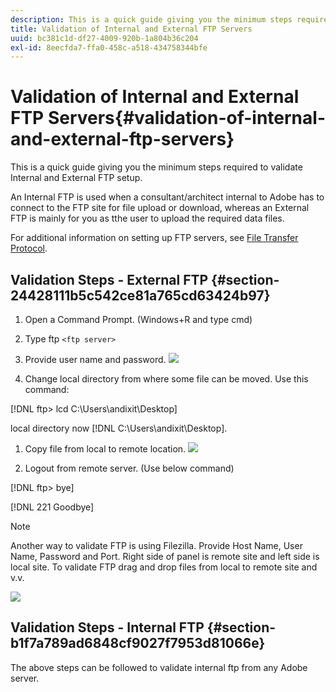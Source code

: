 ```yaml
---
description: This is a quick guide giving you the minimum steps required to validate Internal and External FTP setup.
title: Validation of Internal and External FTP Servers
uuid: bc381c1d-df27-4009-920b-1a804b36c204
exl-id: 8eecfda7-ffa0-458c-a518-434758344bfe
---
```

# Validation of Internal and External FTP Servers{#validation-of-internal-and-external-ftp-servers}

This is a quick guide giving you the minimum steps required to validate Internal and External FTP setup.

An Internal FTP is used when a consultant/architect internal to Adobe has to connect to the FTP site for file upload or download, whereas an External FTP is mainly for you as tthe user to upload the required data files.

For additional information on setting up FTP servers, see [File Transfer Protocol](https://docs.adobe.com/content/help/en/analytics/export/ftp-and-sftp/ftp-overview.html).

## Validation Steps - External FTP {#section-24428111b5c542ce81a765cd63424b97}

1. Open a Command Prompt. (Windows+R and type cmd) 
1. Type ftp `<ftp server>` 
1. Provide user name and password. ![](assets/dwb_impl_ftp1.png)

1. Change local directory from where some file can be moved. Use this command:

[!DNL ftp> lcd C:\Users\andixit\Desktop]

   local directory now [!DNL C:\Users\andixit\Desktop]. 

1. Copy file from local to remote location. ![](assets/dwb_impl_ftp2.png)

1. Logout from remote server. (Use below command)

[!DNL ftp> bye]

[!DNL 221 Goodbye] 

   >[!NOTE]
   >
   >Another way to validate FTP is using Filezilla. Provide Host Name, User Name, Password and Port. Right side of panel is remote site and left side is local site. To validate FTP drag and drop files from local to remote site and v.v.

   ![](assets/dwb_impl_ftp3.png)

## Validation Steps - Internal FTP {#section-b1f7a789ad6848cf9027f7953d81066e}

The above steps can be followed to validate internal ftp from any Adobe server.
